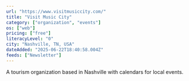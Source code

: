 ```yaml
---
url: "https://www.visitmusiccity.com/"
title: "Visit Music City"
category: ["organization", "events"]
os: ["web"]
pricing: ["free"]
literacyLevel: "0"
city: "Nashville, TN, USA"
dateAdded: "2025-06-22T18:40:58.004Z"
feeds: ["Newsletter"]
---
```


A tourism organization based in Nashville with calendars for local events.
